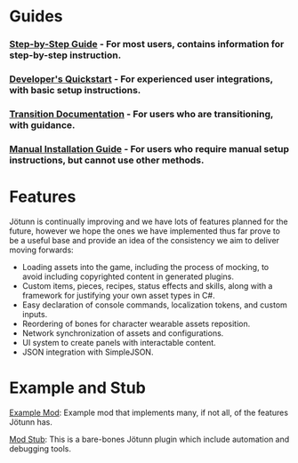 ﻿# Guides

### [Step-by-Step Guide](guide.md) - For most users, contains information for step-by-step instruction.

### [Developer's Quickstart](quickstart.md) - For experienced user integrations, with basic setup instructions.

### [Transition Documentation](../transition/jotunnlib/overview.md) - For users who are transitioning, with guidance.

### [Manual Installation Guide](installation.md) - For users who require manual setup instructions, but cannot use other methods.

# Features
Jötunn is continually improving and we have lots of features planned for the future, however we hope the ones we have implemented thus far prove to be a useful base and provide an idea of the consistency we aim to deliver moving forwards:
- Loading assets into the game, including the process of mocking, to avoid including copyrighted content in generated plugins.
- Custom items, pieces, recipes, status effects and skills, along with a framework for justifying your own asset types in C#.
- Easy declaration of console commands, localization tokens, and custom inputs.
- Reordering of bones for character wearable assets reposition.
- Network synchronization of assets and configurations.
- UI system to create panels with interactable content.
- JSON integration with SimpleJSON.

# Example and Stub

[Example Mod](https://github.com/Valheim-Modding/JotunnModExample): Example mod that implements many, if not all, of the features Jötunn has.

[Mod Stub](https://github.com/Valheim-Modding/JotunnModStub): This is a bare-bones Jötunn plugin which include automation and debugging tools.
